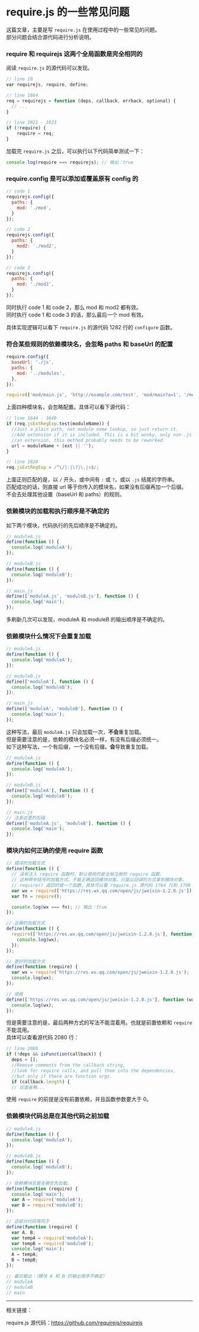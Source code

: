 # require.js 的一些常见问题

这篇文章，主要是写 `require.js` 在使用过程中的一些常见的问题。  
部分问题会结合源代码进行分析说明。

### require 和 requirejs 这两个全局函数是完全相同的

阅读 `require.js` 的源代码可以发现。

```javascript
// line 10
var requirejs, require, define;

// line 1864
req = requirejs = function (deps, callback, errback, optional) {
  // ...
}

// line 1821 - 1823
if (!require) {
    require = req;
}
```

加载完 `require.js` 之后，可以执行以下代码简单测试一下：
```javascript
console.log(require === requirejs); // 输出：true
```

### require.config 是可以添加或覆盖原有 config 的

```javascript
// code 1
requirejs.config({
  paths: {
    mod: './mod',
  }
});

// code 2
requirejs.config({
  paths: {
    mod2: './mod2',
  }
});

// code 3
requirejs.config({
  paths: {
    mod: './mod2',
  }
});
```

同时执行 code 1 和 code 2，那么 mod 和 mod2 都有效。  
同时执行 code 1 和 code 3 的话，那么最后一个 mod 有效。  

具体实现逻辑可以看下 `require.js` 的源代码 1282 行的 `configure` 函数。


### 符合某些规则的依赖模块名，会忽略 paths 和 baseUrl 的配置

```javascript
require.config({
  baseUrl: './js',
  paths: {
    mod: '../modules',
  },
});

require(['mod/main.js', 'http://example.com/test', 'mod/main?a=1', '/mod/main']);
```

上面四种模块名，会忽略配置。具体可以看下源代码：
```javascript
// line 1644 - 1649
if (req.jsExtRegExp.test(moduleName)) {
  //Just a plain path, not module name lookup, so just return it.
  //Add extension if it is included. This is a bit wonky, only non-.js things pass
  //an extension, this method probably needs to be reworked.
  url = moduleName + (ext || '');
}

// line 1828
req.jsExtRegExp = /^\/|:|\?|\.js$/;
```
上面正则匹配的是，以 `/` 开头，或中间有 `:` 或 `?`，或以 `.js` 结尾的字符串。  
匹配成功的话，则直接 url 等于你传入的模块名，如果没有后缀再加一个后缀。  
不会去处理其他设置（baseUrl 和 paths）的规则。


### 依赖模块的加载和执行顺序是不确定的

如下两个模块，代码执行的先后顺序是不确定的。
```javascript
// moduleA.js
define(function () {
  console.log('moduleA');
});

// moduleB.js
define(function () {
  console.log('moduleB');
});

// main.js
define(['moduleA.js', 'moduleB.js'], function () {
  console.log('main');
});
```
多刷新几次可以发现，moduleA 和 moduleB 的输出顺序是不确定的。


### 依赖模块什么情况下会重复加载

```javascript
// moduleA.js
define(function () {
  console.log('moduleA');
});

// moduleB.js
define(['moduleA'], function () {
  console.log('moduleB');
});

// main.js
define(['moduleA', 'moduleB'], function () {
  console.log('main');
});
```
这种写法，最后 `moduleA.js` 只会加载一次，**不会**重复加载。  
但是需要注意的是，依赖的模块名必须一样，有没有后缀必须统一。  
如下这种写法，一个有后缀，一个没有后缀。**会**导致重复加载。

```javascript
// moduleA.js
define(function () {
  console.log('moduleA');
});

// moduleB.js
define(['moduleA'], function () {
  console.log('moduleB');
});

// main.js
// 注意这里的后缀
define(['moduleA.js', 'moduleB'], function () {
  console.log('main');
});
``` 

### 模块内如何正确的使用 require 函数

```javascript
// 错误的加载方式
define(function () {
  // 没有注入 require 函数时，默认使用的是全局注册的 require 函数。
  // 这种带中括号的加载方式，不能正确返回模块对象。只能以回调的方式拿到模块对象。
  // require() 返回的是一个函数，具体可以看 require.js 源代码 1764 行到 1798 行。
  var wx = require(['https://res.wx.qq.com/open/js/jweixin-1.2.0.js']);
  var fn = require();

  console.log(wx === fn); // 输出：true
});

// 正确的加载方式
define(function () {
  require(['https://res.wx.qq.com/open/js/jweixin-1.2.0.js'], function (wx) {
    console.log(wx);
  });
});

// 更好的加载方式
define(function (require) {
  var wx = require('https://res.wx.qq.com/open/js/jweixin-1.2.0.js');
  console.log(wx);
});

// 或者
define(['https://res.wx.qq.com/open/js/jweixin-1.2.0.js'], function (wx) {
  console.log(wx);
});
```

但是需要注意的是，最后两种方式的写法不能混着用。也就是前置依赖和 `require` 不能混用。  
具体可以查看源代码 2080 行：

```javascript
// line 2080
if (!deps && isFunction(callback)) {
  deps = [];
  //Remove comments from the callback string,
  //look for require calls, and pull them into the dependencies,
  //but only if there are function args.
  if (callback.length) {
  // 后面省略...
```
使用 `require` 的前提是没有前置依赖，并且函数参数要大于 0。


### 依赖模块代码总是在其他代码之前加载

```javascript
// moduleA.js
define(function () {
  console.log('moduleA');
});

// moduleB.js
define(function () {
  console.log('moduleB');
});

// 依赖模块总是会被优先加载。
define(function (require) {
  console.log('main');
  var A = require('moduleA');
  var B = require('moduleB');
});

// 这部分代码等同于
define(function (require) {
  var A, B;
  var tempA = require('moduleA');
  var tempB = require('moduleB');
  console.log('main');
  A = tempA;
  B = tempB;
});

// 最后输出：（模块 A 和 B 的输出顺序不确定）
// moduleA
// moduleB
// main
```

---
相关链接：

require.js 源代码：https://github.com/requirejs/requirejs
